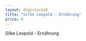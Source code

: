 ```yaml
---
layout: digistore24
title: "Silke Leopold - Ernährung"
price: 6
---
```

<p>Silke Leopold - Ern&#xE4;hrung</p>